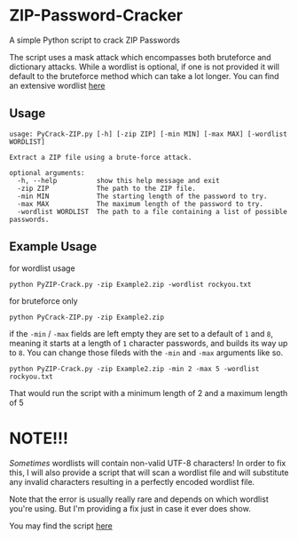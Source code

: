 # ZIP-Password-Cracker
A simple Python script to crack ZIP Passwords

The script uses a mask attack which encompasses both bruteforce and dictionary attacks. While a wordlist is optional, if one is not provided it will default to the bruteforce method which can take a lot longer. You can find an extensive wordlist [here](https://github.com/brannondorsey/naive-hashcat/releases/download/data/rockyou.txt)

## Usage
```
usage: PyCrack-ZIP.py [-h] [-zip ZIP] [-min MIN] [-max MAX] [-wordlist WORDLIST]

Extract a ZIP file using a brute-force attack.

optional arguments:
  -h, --help          show this help message and exit
  -zip ZIP            The path to the ZIP file.
  -min MIN            The starting length of the password to try.
  -max MAX            The maximum length of the password to try.
  -wordlist WORDLIST  The path to a file containing a list of possible passwords.
```

## Example Usage
for wordlist usage
```
python PyZIP-Crack.py -zip Example2.zip -wordlist rockyou.txt
```  
for bruteforce only
```
python PyCrack-ZIP.py -zip Example2.zip
```
if the `-min` / `-max` fields are left empty they are set to a default of `1` and `8`, meaning it starts at a length of `1` character passwords, and builds its way up to `8`. You can change those fileds with the `-min` and `-max` arguments like so.

```
python PyZIP-Crack.py -zip Example2.zip -min 2 -max 5 -wordlist rockyou.txt
```
That would run the script with a minimum length of 2 and a maximum length of 5

# NOTE!!!

_Sometimes_ wordlists will contain non-valid UTF-8 characters! In order to fix this, I will also provide a script that will scan a wordlist file and will substitute any invalid characters resulting in a perfectly encoded wordlist file.  

Note that the error is usually really rare and depends on which wordlist you're using. But I'm providing a fix just in case it ever does show.

You may find the script [here]()
